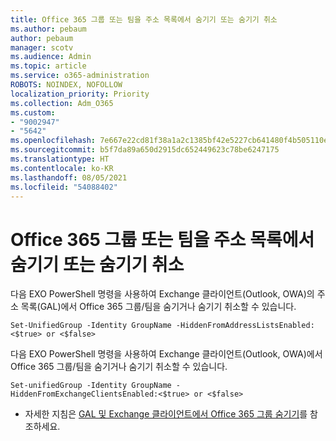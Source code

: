 ```yaml
---
title: Office 365 그룹 또는 팀을 주소 목록에서 숨기기 또는 숨기기 취소
ms.author: pebaum
author: pebaum
manager: scotv
ms.audience: Admin
ms.topic: article
ms.service: o365-administration
ROBOTS: NOINDEX, NOFOLLOW
localization_priority: Priority
ms.collection: Adm_O365
ms.custom:
- "9002947"
- "5642"
ms.openlocfilehash: 7e667e22cd81f38a1a2c1385bf42e5227cb641480f4b505110ee7349a13f13a1
ms.sourcegitcommit: b5f7da89a650d2915dc652449623c78be6247175
ms.translationtype: HT
ms.contentlocale: ko-KR
ms.lasthandoff: 08/05/2021
ms.locfileid: "54088402"
---
```

# <a name="hide-or-un-hide-office-365-groups-or-teams-from-address-list"></a>Office 365 그룹 또는 팀을 주소 목록에서 숨기기 또는 숨기기 취소

다음 EXO PowerShell 명령을 사용하여 Exchange 클라이언트(Outlook, OWA)의 주소 목록(GAL)에서 Office 365 그룹/팀을 숨기거나 숨기기 취소할 수 있습니다.

`
    Set-UnifiedGroup -Identity GroupName -HiddenFromAddressListsEnabled:<$true> or <$false>
`

다음 EXO PowerShell 명령을 사용하여 Exchange 클라이언트(Outlook, OWA)에서 Office 365 그룹/팀을 숨기거나 숨기기 취소할 수 있습니다.

`
    Set-unifiedGroup -Identity GroupName -HiddenFromExchangeClientsEnabled:<$true> or <$false>
`

- 자세한 지침은 [GAL 및 Exchange 클라이언트에서 Office 365 그룹 숨기기](https://docs.microsoft.com/schooldatasync/hide-office-365-groups-from-the-gal)를 참조하세요.
